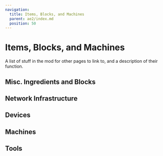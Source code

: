```yaml
---
navigation:
  title: Items, Blocks, and Machines
  parent: ae2/index.md
  position: 50
---
```


# Items, Blocks, and Machines

A list of stuff in the mod for other pages to link to, and a description of their function.

## Misc. Ingredients and Blocks

<CategoryIndex category="misc ingredients blocks" />

## Network Infrastructure

<CategoryIndex category="network infrastructure" />

## Devices

<CategoryIndex category="devices" />

## Machines

<CategoryIndex category="machines" />

## Tools

<CategoryIndex category="tools" />